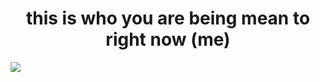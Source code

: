 <h1 align="center">this is who you are being mean to right now (me) </h1>
<a href="https://witchs-heart.fandom.com/wiki/Sirius_Gibson"><img align="center" src="https://github.com/user-attachments/assets/42ed2eaf-df82-44b0-b1fd-5911aba97ce3">
